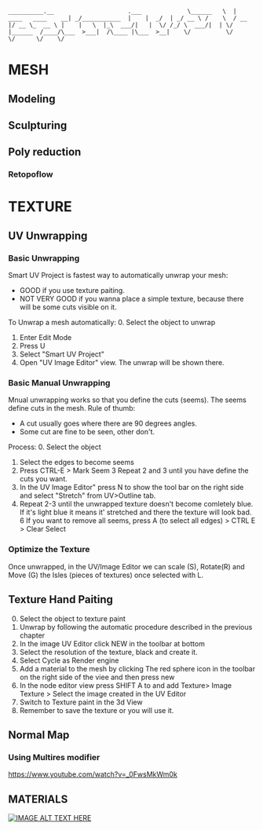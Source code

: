 `
__________.__                     .___            
\______   \  |   ____   ____    __| _/___________ 
 |    |  _/  | _/ __ \ /    \  / __ |/ __ \_  __ \
 |    |   \  |_\  ___/|   |  \/ /_/ \  ___/|  | \/
 |______  /____/\___  >___|  /\____ |\___  >__|   
        \/          \/     \/      \/    \/       
`

# MESH #
## Modeling ##
## Sculpturing ##
## Poly reduction ##
### Retopoflow ###

# TEXTURE #
## UV Unwrapping ##
### Basic Unwrapping ###
Smart UV Project is fastest way to automatically unwrap your mesh:
- GOOD if you use texture paiting.
- NOT VERY GOOD if you wanna place a simple texture, because there will be some cuts visible on it.

To Unwrap a mesh automatically:
0. Select the object to unwrap
1. Enter Edit Mode
2. Press U
3. Select "Smart UV Project"
4. Open "UV Image Editor" view. The unwrap will be shown there.

### Basic Manual Unwrapping ###
Mnual unwrapping works so that you define the cuts (seems).
The seems define cuts in the mesh.
Rule of thumb:
- A cut usually goes where there are 90 degrees angles.
- Some cut are fine to be seen, other don't.

Process:
0. Select the object
1. Select the edges to become seems
2. Press CTRL-E > Mark Seem
3  Repeat 2 and 3 until  you have define the cuts you want.
4. In the UV Image Editor" press N to show the tool bar on the right side and select "Stretch" from UV>Outline tab.
5. Repeat 2-3 until the unwrapped texture doesn't become comletely blue. If it's light blue it means it' stretched and 
   there the texture will look bad.
6  If  you want to remove all seems, press A (to select all edges) > CTRL E > Clear Select

### Optimize the Texture ###
Once unwrapped, in the UV/Image Editor we can scale (S), Rotate(R) and Move (G) the Isles (pieces of textures) once selected with L.

## Texture Hand Paiting ##
0. Select the object to texture paint
1. Unwrap by following the automatic procedure described in the previous chapter
2. In the image UV Editor click NEW in the toolbar at bottom
3. Select the resolution of the texture, black and create it.
4. Select Cycle as Render engine
5. Add a material to the mesh by clicking The red sphere icon in the toolbar on the right side of the viee and then press new
6.  In the node editor view press SHIFT A to and add Texture> Image Texture > Select the image created in the UV Editor
7.  Switch to Texture paint in the 3d View
8. Remember to save the texture or you will use it.

## Normal Map ##
### Using Multires modifier ###
https://www.youtube.com/watch?v=_0FwsMkWm0k


## MATERIALS ##

[![IMAGE ALT TEXT HERE](http://img.youtube.com/vi/YOUTUBE_VIDEO_ID_HERE/0.jpg)](http://www.youtube.com/watch?v=YOUTUBE_VIDEO_ID_HERE)
